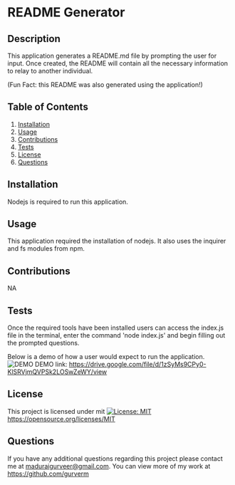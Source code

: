 # README Generator

## Description
This application generates a README.md file by prompting the user for input. Once created, the README will contain all the necessary information to relay to another individual. 

(Fun Fact: this README was also generated using the application!)

## Table of Contents
1. [Installation](#installation)
2. [Usage](#usage)
3. [Contributions](#contributions)
4. [Tests](#tests)
5. [License](#license)
6. [Questions](#questions)

## Installation
Nodejs is required to run this application.

## Usage
This application required the installation of nodejs. It also uses the inquirer and fs modules from npm.

## Contributions
NA

## Tests
Once the required tools have been installed users can access the index.js file in the terminal, enter the command 'node index.js' and begin filling out the prompted questions.

Below is a demo of how a user would expect to run the application.
![DEMO](./images/readme-demo.gif)
DEMO link: https://drive.google.com/file/d/1zSyMs9CPy0-KlSRVjmQVPSk2LOSwZeWY/view 

## License
This project is licensed under mit 
[![License: MIT](https://img.shields.io/badge/License-MIT-yellow.svg)](https://opensource.org/licenses/MIT) 
https://opensource.org/licenses/MIT

## Questions
If you have any additional questions regarding this project please contact me at maduraigurveer@gmail.com.
You can view more of my work at https://github.com/gurverm